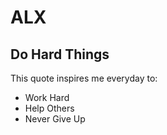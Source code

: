 # ALX
## Do Hard Things
This quote inspires me everyday to:
* Work Hard
* Help Others
* Never Give Up
